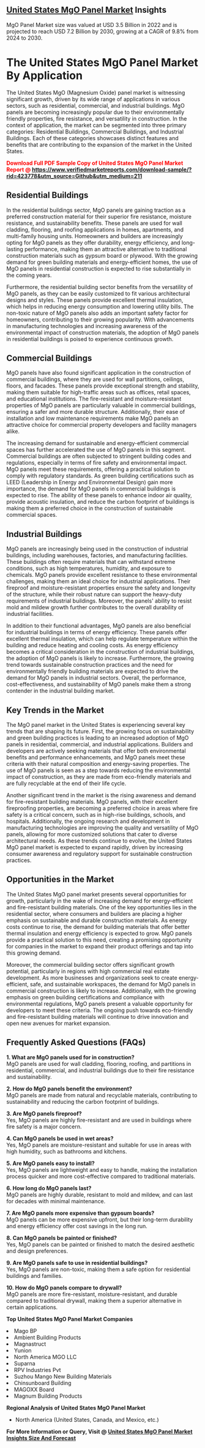 <h2><a href="https://www.verifiedmarketreports.com/download-sample/?rid=423778&amp;utm_source=Github&amp;utm_medium=211" target="_blank">United States MgO Panel Market</a> Insights</h2><p>MgO Panel Market size was valued at USD 3.5 Billion in 2022 and is projected to reach USD 7.2 Billion by 2030, growing at a CAGR of 9.8% from 2024 to 2030.</p><p><div> <h1>The United States MgO Panel Market By Application</h1> <p>The United States MgO (Magnesium Oxide) panel market is witnessing significant growth, driven by its wide range of applications in various sectors, such as residential, commercial, and industrial buildings. MgO panels are becoming increasingly popular due to their environmentally friendly properties, fire resistance, and versatility in construction. In the context of application, the market can be segmented into three primary categories: Residential Buildings, Commercial Buildings, and Industrial Buildings. Each of these categories showcases distinct features and benefits that are contributing to the expansion of the market in the United States.</p> <p><strong><p><span class=""><span style="color: #ff0000;"><strong>Download Full PDF Sample Copy of United States MgO Panel Market Report</strong> @ </span><a href="https://www.verifiedmarketreports.com/download-sample/?rid=423778&amp;utm_source=Github&amp;utm_medium=211" target="_blank">https://www.verifiedmarketreports.com/download-sample/?rid=423778&amp;utm_source=Github&amp;utm_medium=211</a></span></p></strong></p> <h2>Residential Buildings</h2> <p>In the residential buildings sector, MgO panels are gaining traction as a preferred construction material for their superior fire resistance, moisture resistance, and sustainability benefits. These panels are used for wall cladding, flooring, and roofing applications in homes, apartments, and multi-family housing units. Homeowners and builders are increasingly opting for MgO panels as they offer durability, energy efficiency, and long-lasting performance, making them an attractive alternative to traditional construction materials such as gypsum board or plywood. With the growing demand for green building materials and energy-efficient homes, the use of MgO panels in residential construction is expected to rise substantially in the coming years.</p> <p>Furthermore, the residential building sector benefits from the versatility of MgO panels, as they can be easily customized to fit various architectural designs and styles. These panels provide excellent thermal insulation, which helps in reducing energy consumption and lowering utility bills. The non-toxic nature of MgO panels also adds an important safety factor for homeowners, contributing to their growing popularity. With advancements in manufacturing technologies and increasing awareness of the environmental impact of construction materials, the adoption of MgO panels in residential buildings is poised to experience continuous growth.</p> <h2>Commercial Buildings</h2> <p>MgO panels have also found significant application in the construction of commercial buildings, where they are used for wall partitions, ceilings, floors, and facades. These panels provide exceptional strength and stability, making them suitable for high-traffic areas such as offices, retail spaces, and educational institutions. The fire-resistant and moisture-resistant properties of MgO panels are particularly valuable in commercial buildings, ensuring a safer and more durable structure. Additionally, their ease of installation and low maintenance requirements make MgO panels an attractive choice for commercial property developers and facility managers alike.</p> <p>The increasing demand for sustainable and energy-efficient commercial spaces has further accelerated the use of MgO panels in this segment. Commercial buildings are often subjected to stringent building codes and regulations, especially in terms of fire safety and environmental impact. MgO panels meet these requirements, offering a practical solution to comply with regulatory standards. As green building certifications such as LEED (Leadership in Energy and Environmental Design) gain more importance, the demand for MgO panels in commercial buildings is expected to rise. The ability of these panels to enhance indoor air quality, provide acoustic insulation, and reduce the carbon footprint of buildings is making them a preferred choice in the construction of sustainable commercial spaces.</p> <h2>Industrial Buildings</h2> <p>MgO panels are increasingly being used in the construction of industrial buildings, including warehouses, factories, and manufacturing facilities. These buildings often require materials that can withstand extreme conditions, such as high temperatures, humidity, and exposure to chemicals. MgO panels provide excellent resistance to these environmental challenges, making them an ideal choice for industrial applications. Their fireproof and moisture-resistant properties ensure the safety and longevity of the structure, while their robust nature can support the heavy-duty requirements of industrial buildings. Moreover, the panels' ability to resist mold and mildew growth further contributes to the overall durability of industrial facilities.</p> <p>In addition to their functional advantages, MgO panels are also beneficial for industrial buildings in terms of energy efficiency. These panels offer excellent thermal insulation, which can help regulate temperature within the building and reduce heating and cooling costs. As energy efficiency becomes a critical consideration in the construction of industrial buildings, the adoption of MgO panels is likely to increase. Furthermore, the growing trend towards sustainable construction practices and the need for environmentally friendly building materials are expected to drive the demand for MgO panels in industrial sectors. Overall, the performance, cost-effectiveness, and sustainability of MgO panels make them a strong contender in the industrial building market.</p> <h2>Key Trends in the Market</h2> <p>The MgO panel market in the United States is experiencing several key trends that are shaping its future. First, the growing focus on sustainability and green building practices is leading to an increased adoption of MgO panels in residential, commercial, and industrial applications. Builders and developers are actively seeking materials that offer both environmental benefits and performance enhancements, and MgO panels meet these criteria with their natural composition and energy-saving properties. The use of MgO panels is seen as a step towards reducing the environmental impact of construction, as they are made from eco-friendly materials and are fully recyclable at the end of their life cycle.</p> <p>Another significant trend in the market is the rising awareness and demand for fire-resistant building materials. MgO panels, with their excellent fireproofing properties, are becoming a preferred choice in areas where fire safety is a critical concern, such as in high-rise buildings, schools, and hospitals. Additionally, the ongoing research and development in manufacturing technologies are improving the quality and versatility of MgO panels, allowing for more customized solutions that cater to diverse architectural needs. As these trends continue to evolve, the United States MgO panel market is expected to expand rapidly, driven by increasing consumer awareness and regulatory support for sustainable construction practices.</p> <h2>Opportunities in the Market</h2> <p>The United States MgO panel market presents several opportunities for growth, particularly in the wake of increasing demand for energy-efficient and fire-resistant building materials. One of the key opportunities lies in the residential sector, where consumers and builders are placing a higher emphasis on sustainable and durable construction materials. As energy costs continue to rise, the demand for building materials that offer better thermal insulation and energy efficiency is expected to grow. MgO panels provide a practical solution to this need, creating a promising opportunity for companies in the market to expand their product offerings and tap into this growing demand.</p> <p>Moreover, the commercial building sector offers significant growth potential, particularly in regions with high commercial real estate development. As more businesses and organizations seek to create energy-efficient, safe, and sustainable workspaces, the demand for MgO panels in commercial construction is likely to increase. Additionally, with the growing emphasis on green building certifications and compliance with environmental regulations, MgO panels present a valuable opportunity for developers to meet these criteria. The ongoing push towards eco-friendly and fire-resistant building materials will continue to drive innovation and open new avenues for market expansion.</p> <h2>Frequently Asked Questions (FAQs)</h2> <p><strong>1. What are MgO panels used for in construction?</strong><br>MgO panels are used for wall cladding, flooring, roofing, and partitions in residential, commercial, and industrial buildings due to their fire resistance and sustainability.</p> <p><strong>2. How do MgO panels benefit the environment?</strong><br>MgO panels are made from natural and recyclable materials, contributing to sustainability and reducing the carbon footprint of buildings.</p> <p><strong>3. Are MgO panels fireproof?</strong><br>Yes, MgO panels are highly fire-resistant and are used in buildings where fire safety is a major concern.</p> <p><strong>4. Can MgO panels be used in wet areas?</strong><br>Yes, MgO panels are moisture-resistant and suitable for use in areas with high humidity, such as bathrooms and kitchens.</p> <p><strong>5. Are MgO panels easy to install?</strong><br>Yes, MgO panels are lightweight and easy to handle, making the installation process quicker and more cost-effective compared to traditional materials.</p> <p><strong>6. How long do MgO panels last?</strong><br>MgO panels are highly durable, resistant to mold and mildew, and can last for decades with minimal maintenance.</p> <p><strong>7. Are MgO panels more expensive than gypsum boards?</strong><br>MgO panels can be more expensive upfront, but their long-term durability and energy efficiency offer cost savings in the long run.</p> <p><strong>8. Can MgO panels be painted or finished?</strong><br>Yes, MgO panels can be painted or finished to match the desired aesthetic and design preferences.</p> <p><strong>9. Are MgO panels safe to use in residential buildings?</strong><br>Yes, MgO panels are non-toxic, making them a safe option for residential buildings and families.</p> <p><strong>10. How do MgO panels compare to drywall?</strong><br>MgO panels are more fire-resistant, moisture-resistant, and durable compared to traditional drywall, making them a superior alternative in certain applications.</p></div></p><p><strong>Top United States MgO Panel Market Companies</strong></p><div data-test-id=""><p><li>Mago BP</li><li> Ambient Building Products</li><li> Magnastruct</li><li> Yunion</li><li> North America MGO LLC</li><li> Suparna</li><li> RPV Industries Pvt</li><li> Suzhou Mango New Building Materials</li><li> Chinsunboard Building</li><li> MAGOXX Board</li><li> Magnum Building Products</li></p><div><strong>Regional Analysis of&nbsp;United States MgO Panel Market</strong></div><ul><li dir="ltr"><p dir="ltr">North America&nbsp;(United States, Canada, and Mexico, etc.)</p></li></ul><p><strong>For More Information or Query, Visit @&nbsp;</strong><strong><a href="https://www.verifiedmarketreports.com/product/mgo-panel-market/?utm_source=Github&amp;utm_medium=211" target="_blank">United States MgO Panel Market Insights Size And Forecast</a></strong></p></div>

